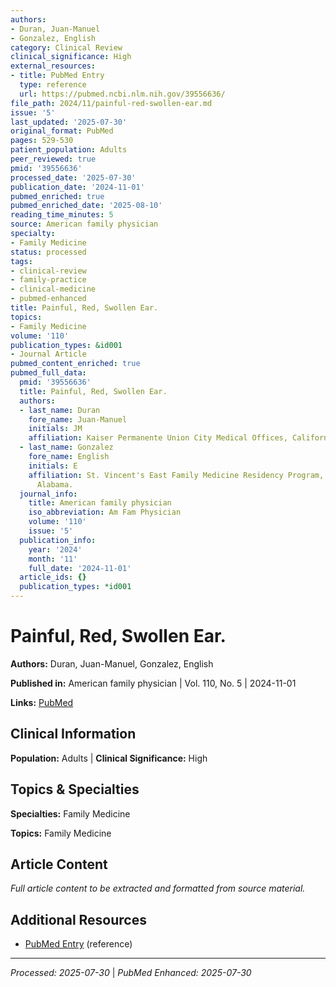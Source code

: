 ```yaml
---
authors:
- Duran, Juan-Manuel
- Gonzalez, English
category: Clinical Review
clinical_significance: High
external_resources:
- title: PubMed Entry
  type: reference
  url: https://pubmed.ncbi.nlm.nih.gov/39556636/
file_path: 2024/11/painful-red-swollen-ear.md
issue: '5'
last_updated: '2025-07-30'
original_format: PubMed
pages: 529-530
patient_population: Adults
peer_reviewed: true
pmid: '39556636'
processed_date: '2025-07-30'
publication_date: '2024-11-01'
pubmed_enriched: true
pubmed_enriched_date: '2025-08-10'
reading_time_minutes: 5
source: American family physician
specialty:
- Family Medicine
status: processed
tags:
- clinical-review
- family-practice
- clinical-medicine
- pubmed-enhanced
title: Painful, Red, Swollen Ear.
topics:
- Family Medicine
volume: '110'
publication_types: &id001
- Journal Article
pubmed_content_enriched: true
pubmed_full_data:
  pmid: '39556636'
  title: Painful, Red, Swollen Ear.
  authors:
  - last_name: Duran
    fore_name: Juan-Manuel
    initials: JM
    affiliation: Kaiser Permanente Union City Medical Offices, California.
  - last_name: Gonzalez
    fore_name: English
    initials: E
    affiliation: St. Vincent's East Family Medicine Residency Program, Birmingham,
      Alabama.
  journal_info:
    title: American family physician
    iso_abbreviation: Am Fam Physician
    volume: '110'
    issue: '5'
  publication_info:
    year: '2024'
    month: '11'
    full_date: '2024-11-01'
  article_ids: {}
  publication_types: *id001
---
```


# Painful, Red, Swollen Ear.

**Authors:** Duran, Juan-Manuel, Gonzalez, English

**Published in:** American family physician | Vol. 110, No. 5 | 2024-11-01

**Links:** [PubMed](https://pubmed.ncbi.nlm.nih.gov/39556636/)

## Clinical Information

**Population:** Adults | **Clinical Significance:** High

## Topics & Specialties

**Specialties:** Family Medicine

**Topics:** Family Medicine

## Article Content

*Full article content to be extracted and formatted from source material.*

## Additional Resources

- [PubMed Entry](https://pubmed.ncbi.nlm.nih.gov/39556636/) (reference)

---

*Processed: 2025-07-30* | *PubMed Enhanced: 2025-07-30*
